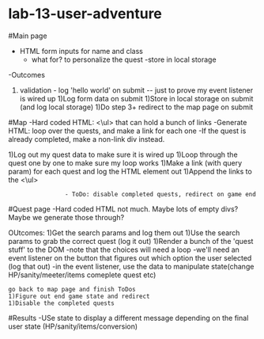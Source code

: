 # lab-13-user-adventure

#Main page
- HTML form inputs for name and class
    - what for? to personalize the quest
    -store in local storage 

-Outcomes 
1) validation - log 'hello world' on submit -- just to prove my event listener is wired up
1)Log form data on submit 
1)Store in local storage on submit (and log local storage)
1)Do step 3+ redirect to the map page on submit

#Map
-Hard coded HTML: <\ul> that can hold a bunch of links 
-Generate HTML: loop over the quests, and make a link for each one
-If the quest is already completed, make a non-link div instead.

1)Log out my quest data to make sure it is wired up
1)Loop through the quest one by one to make sure my loop works 
1)Make a link (with query param) for each quest and log the HTML element out
1)Append the links to the <\ul> 

                    - ToDo: disable completed quests, redirect on game end


#Quest page
-Hard coded HTML not much. Maybe lots of empty divs? Maybe we generate those through?

OUtcomes:
1)Get the search params and log them out
1)Use the search params to grab the correct quest (log it out)
1)Render a bunch of the 'quest stuff' to the DOM
    -note that the choices will need a loop
    -we'll need an event listener on the button that figures out which option the user selected (log that out)
    -in the event listener, use the data to manipulate state(change HP/sanity/meeter/items comeplete quest etc)

    go back to map page and finish ToDos
    1)Figure out end game state and redirect
    1)Disable the completed quests


#Results 
-USe state to display a different message depending on the final user state (HP/sanity/items/conversion)